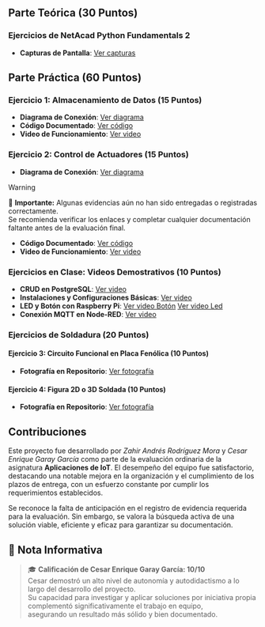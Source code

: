 
## Parte Teórica (30 Puntos)
### Ejercicios de NetAcad Python Fundamentals 2

- **Capturas de Pantalla**: [Ver capturas](https://drive.google.com/file/d/1SnoXu5YPqd-OkHJrYz46UXsCJmKZVgKw/view?usp=sharing)

## Parte Práctica (60 Puntos)
### Ejercicio 1: Almacenamiento de Datos (15 Puntos)
- **Diagrama de Conexión**: [Ver diagrama](https://drive.google.com/file/d/1zDs04B_uuXCGFxXlg64_EvTXKkvZo8LV/view?usp=sharing)
- **Código Documentado**: [Ver código](https://drive.google.com/file/d/19DCmFGblouoOACEMoo9PnsUInnkVHwzA/view?usp=sharing)
- **Video de Funcionamiento**: [Ver video](https://drive.google.com/file/d/13mlFPmeQ_hC-IyKhHyPI91uiM4A1rMwB/view?usp=sharing)

### Ejercicio 2: Control de Actuadores (15 Puntos)
- **Diagrama de Conexión**: [Ver diagrama]()
> [!WARNING]
> 🔴 **Importante:** Algunas evidencias aún no han sido entregadas o registradas correctamente.  
> Se recomienda verificar los enlaces y completar cualquier documentación faltante antes de la evaluación final.  

- **Código Documentado**: [Ver código](https://drive.google.com/file/d/14l_f879Xuobx8TiwaPu0Se6xP1Zi6V7S/view?usp=sharing)
- **Video de Funcionamiento**: [Ver video](https://drive.google.com/file/d/19n4yVjcfeZYIwyk4OqNJJc8cIvjYOoTS/view?usp=sharing)

### Ejercicios en Clase: Videos Demostrativos (10 Puntos)
- **CRUD en PostgreSQL**: [Ver video](https://drive.google.com/file/d/1LTdsi2365uG0KbI1RaFFL84pnqz_vwIt/view?usp=sharing)
- **Instalaciones y Configuraciones Básicas**: [Ver video](https://drive.google.com/file/d/186tcuAc4GiTAfJYOE_PO1rRbssNuDVGk/view?usp=sharing)
- **LED y Botón con Raspberry Pi**: [Ver video Botón](https://drive.google.com/file/d/1ayCkR2DKQ5KfLch6ubPs-PPF9SrBeLXi/view?usp=sharing) [Ver video Led](https://drive.google.com/file/d/1Lnuybu1_6YkqqEay-GOShChMK7HkrHFE/view?usp=sharing)
- **Conexión MQTT en Node-RED**: [Ver video](https://drive.google.com/file/d/1s29PKnOUj-QzqR535qzt8gRT4E3rJD42/view?usp=sharing)

### Ejercicios de Soldadura (20 Puntos)
#### Ejercicio 3: Circuito Funcional en Placa Fenólica (10 Puntos)
- **Fotografía en Repositorio**: [Ver fotografía](https://drive.google.com/file/d/1nsXEa0aAdQ66sT2tZLBNnywd9k2ippRE/view?usp=sharing)

#### Ejercicio 4: Figura 2D o 3D Soldada (10 Puntos)
- **Fotografía en Repositorio**: [Ver fotografía](https://drive.google.com/file/d/1oYhv3zZzlU9iCok7U9Sdo_vTLbEmE3D3/view?usp=sharing)

## Contribuciones
Este proyecto fue desarrollado por *Zahir Andrés Rodríguez Mora* y *Cesar Enrique Garay García* como parte de la evaluación ordinaria de la asignatura **Aplicaciones de IoT**. El desempeño del equipo fue satisfactorio, destacando una notable mejora en la organización y el cumplimiento de los plazos de entrega, con un esfuerzo constante por cumplir los requerimientos establecidos.

Se reconoce la falta de anticipación en el registro de evidencia requerida para la evaluación. Sin embargo, se valora la búsqueda activa de una solución viable, eficiente y eficaz para garantizar su documentación.

## 📌 Nota Informativa  
> 🎓 **Calificación de Cesar Enrique Garay García: 10/10**  
> Cesar demostró un alto nivel de autonomía y autodidactismo a lo largo del desarrollo del proyecto.  
> Su capacidad para investigar y aplicar soluciones por iniciativa propia complementó significativamente el trabajo en equipo,  
> asegurando un resultado más sólido y bien documentado.  
